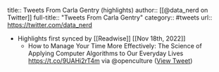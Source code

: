 title:: Tweets From Carla Gentry (highlights)
author:: [[@data_nerd on Twitter]]
full-title:: "Tweets From Carla Gentry"
category:: #tweets
url:: https://twitter.com/data_nerd

- Highlights first synced by [[Readwise]] [[Nov 18th, 2022]]
	- How to Manage Your Time More Effectively: The Science of Applying Computer Algorithms to Our Everyday Lives https://t.co/9UAHi2rT4m via @openculture ([View Tweet](https://twitter.com/search?q=How%20to%20Manage%20Your%20Time%20More%20Effectively%3A%20The%20Science%20of%20Applying%20Computer%20Algorithms%20to%20Our%20Everyday%20Lives%20https%3A//t.co/9UAHi2rT4m%20via%20%40openculture%20%28from%3A%40data_nerd%29))
